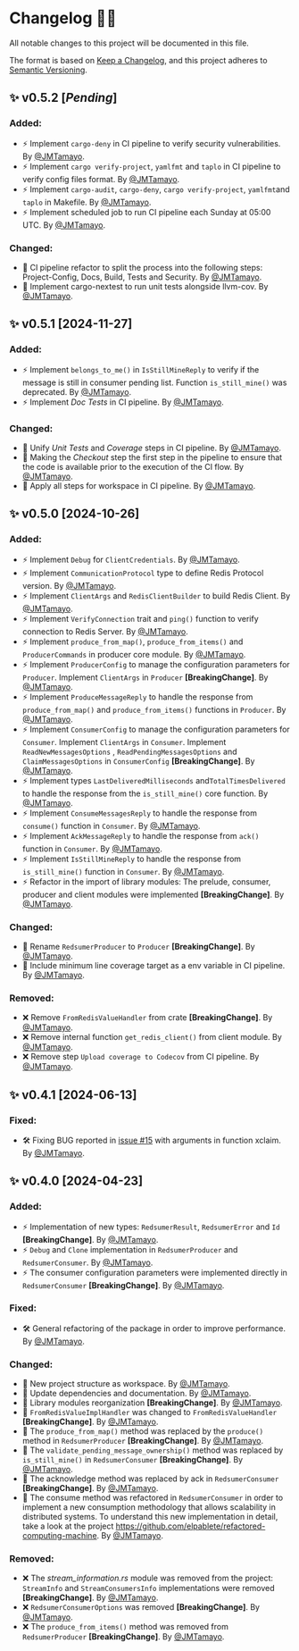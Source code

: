 # Changelog 📘💜

All notable changes to this project will be documented in this file.

The format is based on [Keep a Changelog](https://keepachangelog.com/en/1.1.0/),
and this project adheres to [Semantic Versioning](https://semver.org/spec/v2.0.0.html).

## ✨ v0.5.2 [*Pending*]

### Added:

- ⚡ Implement `cargo-deny` in CI pipeline to verify security vulnerabilities. By [@JMTamayo](https://github.com/JMTamayo).
- ⚡ Implement `cargo verify-project`, `yamlfmt` and `taplo` in CI pipeline to verify config files format. By [@JMTamayo](https://github.com/JMTamayo).
- ⚡ Implement `cargo-audit`, `cargo-deny`, `cargo verify-project`, `yamlfmt`and `taplo` in Makefile. By [@JMTamayo](https://github.com/JMTamayo).
- ⚡ Implement scheduled job to run CI pipeline each Sunday at 05:00 UTC. By [@JMTamayo](https://github.com/JMTamayo).

### Changed:

- 🚀 CI pipeline refactor to split the process into the following steps: Project-Config, Docs, Build, Tests and Security. By [@JMTamayo](https://github.com/JMTamayo).
- 🚀 Implement cargo-nextest to run unit tests alongside llvm-cov. By [@JMTamayo](https://github.com/JMTamayo).

## ✨ v0.5.1 [2024-11-27]

### Added:

- ⚡ Implement `belongs_to_me()` in `IsStillMineReply` to verify if the message is still in consumer pending list. Function `is_still_mine()` was deprecated. By [@JMTamayo](https://github.com/JMTamayo).
- ⚡ Implement *Doc Tests* in CI pipeline. By [@JMTamayo](https://github.com/JMTamayo).

### Changed:

- 🚀 Unify *Unit Tests* and *Coverage* steps in CI pipeline. By [@JMTamayo](https://github.com/JMTamayo).
- 🚀 Making the *Checkout* step the first step in the pipeline to ensure that the code is available prior to the execution of the CI flow. By [@JMTamayo](https://github.com/JMTamayo).
- 🚀 Apply all steps for workspace in CI pipeline. By [@JMTamayo](https://github.com/JMTamayo).

## ✨ v0.5.0 [2024-10-26]

### Added:

- ⚡ Implement `Debug` for `ClientCredentials`. By [@JMTamayo](https://github.com/JMTamayo).
- ⚡ Implement `CommunicationProtocol` type to define Redis Protocol version. By [@JMTamayo](https://github.com/JMTamayo).
- ⚡ Implement `ClientArgs` and `RedisClientBuilder` to build Redis Client. By [@JMTamayo](https://github.com/JMTamayo).
- ⚡ Implement `VerifyConnection` trait and `ping()` function to verify connection to Redis Server. By [@JMTamayo](https://github.com/JMTamayo).
- ⚡ Implement `produce_from_map()`, `produce_from_items()` and `ProducerCommands` in producer core module.  By [@JMTamayo](https://github.com/JMTamayo).
- ⚡ Implement `ProducerConfig` to manage the configuration parameters for `Producer`. Implement `ClientArgs` in  `Producer` **[BreakingChange]**. By [@JMTamayo](https://github.com/JMTamayo).
- ⚡ Implement `ProduceMessageReply` to handle the response from `produce_from_map()` and `produce_from_items()` functions in `Producer`. By [@JMTamayo](https://github.com/JMTamayo).
- ⚡ Implement `ConsumerConfig` to manage the configuration parameters for `Consumer`. Implement `ClientArgs` in  `Consumer`. Implement `ReadNewMessagesOptions` , `ReadPendingMessagesOptions`  and `ClaimMessagesOptions`  in  `ConsumerConfig` **[BreakingChange]**. By [@JMTamayo](https://github.com/JMTamayo).
- ⚡ Implement types `LastDeliveredMilliseconds` and`TotalTimesDelivered` to handle the response from the `is_still_mine()` core function. By [@JMTamayo](https://github.com/JMTamayo).
- ⚡ Implement `ConsumeMessagesReply` to handle the response from `consume()` function in `Consumer`. By [@JMTamayo](https://github.com/JMTamayo).
- ⚡ Implement `AckMessageReply` to handle the response from `ack()` function in `Consumer`. By [@JMTamayo](https://github.com/JMTamayo).
- ⚡ Implement `IsStillMineReply` to handle the response from `is_still_mine()` function in `Consumer`. By [@JMTamayo](https://github.com/JMTamayo).
- ⚡ Refactor in the import of library modules: The prelude, consumer, producer and client modules were implemented **[BreakingChange]**. By [@JMTamayo](https://github.com/JMTamayo).

### Changed:

- 🚀 Rename `RedsumerProducer` to `Producer` **[BreakingChange]**. By [@JMTamayo](https://github.com/JMTamayo).
- 🚀 Include minimum line coverage target as a env variable in CI pipeline. By [@JMTamayo](https://github.com/JMTamayo).

### Removed:

- ❌ Remove `FromRedisValueHandler` from crate **[BreakingChange]**. By [@JMTamayo](https://github.com/JMTamayo).
- ❌ Remove internal function `get_redis_client()` from client module. By [@JMTamayo](https://github.com/JMTamayo).
- ❌ Remove step `Upload coverage to Codecov` from CI pipeline. By [@JMTamayo](https://github.com/JMTamayo).

## ✨ v0.4.1 [2024-06-13]

### Fixed:

- 🛠 Fixing BUG reported in [issue #15](https://github.com/enerBit/redsumer-rs/issues/15) with arguments in function xclaim. By [@JMTamayo](https://github.com/JMTamayo).

## ✨ v0.4.0 [2024-04-23]

### Added:

- ⚡ Implementation of new types: `RedsumerResult`, `RedsumerError` and `Id` **[BreakingChange]**. By [@JMTamayo](https://github.com/JMTamayo).
- ⚡ `Debug` and `Clone` implementation in `RedsumerProducer` and `RedsumerConsumer`. By [@JMTamayo](https://github.com/JMTamayo).
- ⚡ The consumer configuration parameters were implemented directly in `RedsumerConsumer` **[BreakingChange]**. By [@JMTamayo](https://github.com/JMTamayo).

### Fixed:

- 🛠 General refactoring of the package in order to improve performance. By [@JMTamayo](https://github.com/JMTamayo).

### Changed:

- 🚀 New project structure as workspace. By [@JMTamayo](https://github.com/JMTamayo).
- 🚀 Update dependencies and documentation. By [@JMTamayo](https://github.com/JMTamayo).
- 🚀 Library modules reorganization **[BreakingChange]**. By [@JMTamayo](https://github.com/JMTamayo).
- 🚀 `FromRedisValueImplHandler` was changed to `FromRedisValueHandler` **[BreakingChange]**. By [@JMTamayo](https://github.com/JMTamayo).
- 🚀 The `produce_from_map()` method was replaced by the `produce()` method in `RedsumerProducer` **[BreakingChange]**. By [@JMTamayo](https://github.com/JMTamayo).
- 🚀 The `validate_pending_message_ownership()` method was replaced by `is_still_mine()` in `RedsumerConsumer` **[BreakingChange]**. By [@JMTamayo](https://github.com/JMTamayo).
- 🚀 The acknowledge method was replaced by ack in `RedsumerConsumer` **[BreakingChange]**. By [@JMTamayo](https://github.com/JMTamayo).
- 🚀 The consume method was refactored in `RedsumerConsumer` in order to implement a new consumption methodology that allows scalability in distributed systems. To understand this new implementation in detail, take a look at the project https://github.com/elpablete/refactored-computing-machine. By [@JMTamayo](https://github.com/JMTamayo).

### Removed:

- ❌ The *stream_information.rs* module was removed from the project: `StreamInfo` and `StreamConsumersInfo` implementations were removed **[BreakingChange]**. By [@JMTamayo](https://github.com/JMTamayo).
- ❌ `RedsumerConsumerOptions` was removed **[BreakingChange]**. By [@JMTamayo](https://github.com/JMTamayo).
- ❌ The `produce_from_items()` method was removed from `RedsumerProducer` **[BreakingChange]**. By [@JMTamayo](https://github.com/JMTamayo).